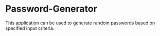# Password-Generator
This application can be used to generate random passwords based on specified input criteria.
